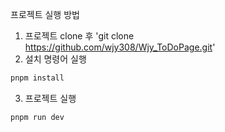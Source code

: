 프로젝트 실행 방법
1. 프로젝트 clone 후 'git clone https://github.com/wjy308/Wjy_ToDoPage.git'
2. 설치 명령어 실행
```bash
pnpm install
```
3. 프로젝트 실행
 ```bash
pnpm run dev
```  
